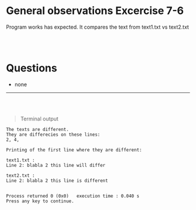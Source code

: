 # General observations Excercise 7-6

Program works has expected. It compares the text from text1.txt vs text2.txt

<br> </br>

# Questions

- none

---

<br> </br>

> Terminal output

```
The texts are different.
They are differecies on these lines:
2, 4,

Printing of the first line where they are different:

text1.txt :
Line 2: blabla 2 this line will differ

text2.txt :
Line 2: blabla 2 this line is different


Process returned 0 (0x0)   execution time : 0.040 s
Press any key to continue.



```
